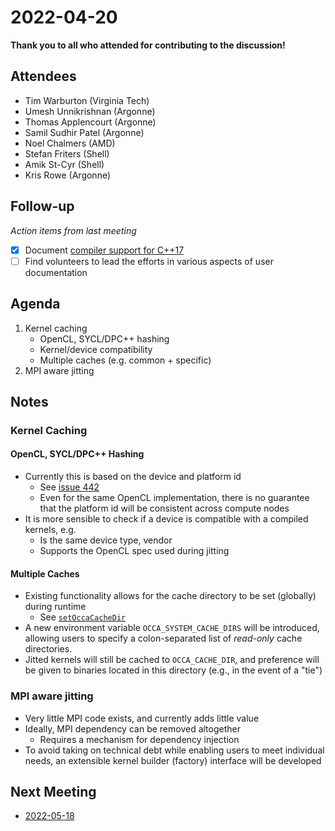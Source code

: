 # 2022-04-20

**Thank you to all who attended for contributing to the discussion!**

## Attendees

- Tim Warburton (Virginia Tech)
- Umesh Unnikrishnan (Argonne)
- Thomas Applencourt (Argonne)
- Samil Sudhir Patel (Argonne)
- Noel Chalmers (AMD)
- Stefan Friters (Shell)
- Amik St-Cyr (Shell)
- Kris Rowe (Argonne)

## Follow-up
*Action items from last meeting*

- [x] Document [compiler support for C++17](https://en.cppreference.com/w/cpp/compiler_support#cpp17)
- [ ] Find volunteers to lead the efforts in various aspects of user documentation

## Agenda

1. Kernel caching
   - OpenCL, SYCL/DPC++ hashing
   - Kernel/device compatibility
   - Multiple caches (e.g. common + specific)
2. MPI aware jitting

## Notes

### Kernel Caching

#### OpenCL, SYCL/DPC++ Hashing

- Currently this is based on the device and platform id
  - See [issue 442](https://github.com/libocca/occa/issues/422)
  - Even for the same OpenCL implementation, there is no guarantee that the platform id will be consistent across compute nodes
- It is more sensible to check if a device is compatible with a compiled kernels, e.g.
  - Is the same device type, vendor
  - Supports the OpenCL spec used during jitting

#### Multiple Caches

- Existing functionality allows for the cache directory to be set (globally) during runtime
   - See [`setOccaCacheDir`](https://github.com/libocca/occa/blob/9923f46799461f5acf154cfd8358043ef9f449c5/src/occa/internal/utils/env.cpp#L44) 
- A new environment variable `OCCA_SYSTEM_CACHE_DIRS` will be introduced, allowing users to specify a colon-separated list of *read-only* cache directories.
- Jitted kernels will still be cached to `OCCA_CACHE_DIR`, and preference will be given to binaries located in this directory (e.g., in the event of a "tie") 

### MPI aware jitting

- Very little MPI code exists, and currently adds little value
- Ideally, MPI dependency can be removed altogether
  - Requires a mechanism for dependency injection 
- To avoid taking on technical debt while enabling users to meet individual needs, an extensible kernel builder (factory) interface will be developed

## Next Meeting

- [2022-05-18](2022-05-18.md)